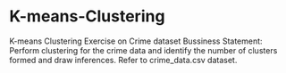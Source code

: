 # K-means-Clustering
K-means Clustering Exercise on Crime dataset 
Bussiness Statement: Perform clustering for the crime data and identify the number of clusters formed and draw inferences. Refer to crime_data.csv dataset.
